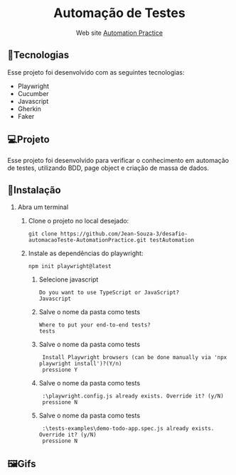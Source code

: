 <h1 align="center">Automação de Testes</h1>

<p align="center">Web site <a href="http://automationpractice.com/index.php">Automation Practice</a></p>

## :electric_plug:Tecnologias

Esse projeto foi desenvolvido com as seguintes tecnologias:

* Playwright
* Cucumber
* Javascript
* Gherkin
* Faker

## :computer:Projeto

Esse projeto foi desenvolvido para verificar o conhecimento em automação de testes, utilizando BDD, page object e criação de massa de dados.

## :floppy_disk:Instalação

1. Abra um terminal

    1. Clone o projeto no local desejado:
        ```
        git clone https://github.com/Jean-Souza-3/desafio-automacaoTeste-AutomationPractice.git testAutomation
        ```

    2. Instale as dependências do playwright:
        ```
        npm init playwright@latest
        ```

       1. Selecione javascript
           ```
           Do you want to use TypeScript or JavaScript?
           Javascript
           ```

       1. Salve o nome da pasta como tests
          ```
          Where to put your end-to-end tests?
          tests
          ```

       1. Salve o nome da pasta como tests
          ```
           Install Playwright browsers (can be done manually via 'npx playwright install')?(Y/n)
           pressione Y
          ```
 
       1. Salve o nome da pasta como tests
          ```
           :\playwright.config.js already exists. Override it? (y/N)
           pressione N
          ```

       1. Salve o nome da pasta como tests
          ```
           :\tests-examples\demo-todo-app.spec.js already exists. Override it? (y/N)
           pressione N
          ```
          
## :framed_picture:Gifs

